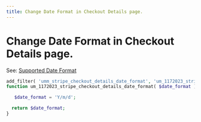 ```yaml
---
title: Change Date Format in Checkout Details page.
---
```

# Change Date Format in Checkout Details page.

See: [Supported Date Format](https://www.php.net/manual/en/datetime.format.php#refsect1-datetime.format-parameters)

``` php
add_filter( 'umm_stripe_checkout_details_date_format', 'um_1172023_stripe_checkout_details_date_format', 10, 1 );
function um_1172023_stripe_checkout_details_date_format( $date_format ){

   $date_format = 'Y/m/d';

  return $date_format;
}
```
